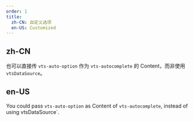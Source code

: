 ```yaml
---
order: 1
title:
  zh-CN: 自定义选项
  en-US: Customized
---
```


## zh-CN

也可以直接传 `vts-auto-option` 作为 `vts-autocomplete` 的 Content，而非使用 `vtsDataSource`。

## en-US

You could pass `vts-auto-option` as Content of `vts-autocomplete`, instead of using vtsDataSource`.
